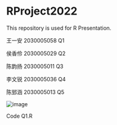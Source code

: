 # RProject2022
This repository is used for R Presentation.

王一安 2030005058 Q1

侯香伶 2030005029 Q2

陈韵扬 2030005011 Q3

李文锐 2030005036 Q4

陈郅涵 2030005013 Q5

![image](https://github.com/g20021215/RProject2022/R.png)


Code Q1.R
